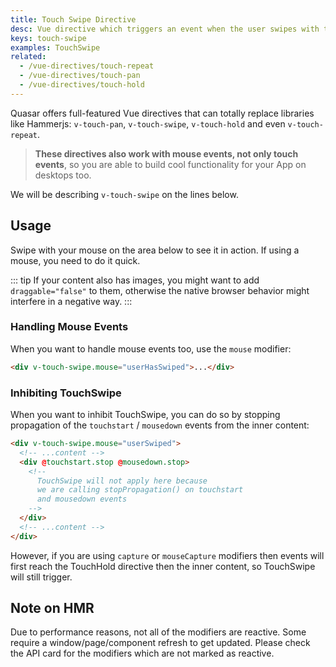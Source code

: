 ```yaml
---
title: Touch Swipe Directive
desc: Vue directive which triggers an event when the user swipes with the finger or mouse on a component or element.
keys: touch-swipe
examples: TouchSwipe
related:
  - /vue-directives/touch-repeat
  - /vue-directives/touch-pan
  - /vue-directives/touch-hold
---
```


Quasar offers full-featured Vue directives that can totally replace libraries like Hammerjs: `v-touch-pan`, `v-touch-swipe`, `v-touch-hold` and even `v-touch-repeat`.

> **These directives also work with mouse events, not only touch events**, so you are able to build cool functionality for your App on desktops too.

We will be describing `v-touch-swipe` on the lines below.

<DocApi file="TouchSwipe" />

## Usage

Swipe with your mouse on the area below to see it in action. If using a mouse, you need to do it quick.

::: tip
If your content also has images, you might want to add `draggable="false"` to them, otherwise the native browser behavior might interfere in a negative way.
:::

<DocExample title="All directions" file="Basic" />

<DocExample title="One direction only" file="Right" />

<DocExample title="Several directions" file="UpOrLeft" />

### Handling Mouse Events

When you want to handle mouse events too, use the `mouse` modifier:

```html
<div v-touch-swipe.mouse="userHasSwiped">...</div>
```

### Inhibiting TouchSwipe

When you want to inhibit TouchSwipe, you can do so by stopping propagation of the `touchstart` / `mousedown` events from the inner content:

```html
<div v-touch-swipe.mouse="userSwiped">
  <!-- ...content -->
  <div @touchstart.stop @mousedown.stop>
    <!--
      TouchSwipe will not apply here because
      we are calling stopPropagation() on touchstart
      and mousedown events
    -->
  </div>
  <!-- ...content -->
</div>
```

However, if you are using `capture` or `mouseCapture` modifiers then events will first reach the TouchHold directive then the inner content, so TouchSwipe will still trigger.

## Note on HMR

Due to performance reasons, not all of the modifiers are reactive. Some require a window/page/component refresh to get updated. Please check the API card for the modifiers which are not marked as reactive.

